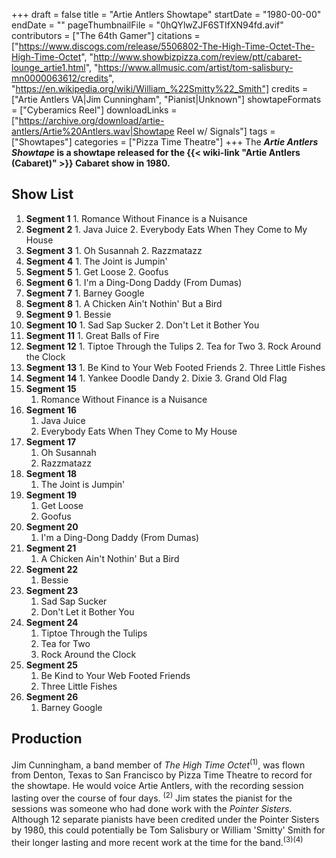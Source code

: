 +++
draft = false
title = "Artie Antlers Showtape"
startDate = "1980-00-00"
endDate = ""
pageThumbnailFile = "0hQYlwZJF6STIfXN94fd.avif"
contributors = ["The 64th Gamer"]
citations = ["https://www.discogs.com/release/5506802-The-High-Time-Octet-The-High-Time-Octet", "http://www.showbizpizza.com/review/ptt/cabaret-lounge_artie1.html", "https://www.allmusic.com/artist/tom-salisbury-mn0000063612/credits", "https://en.wikipedia.org/wiki/William_%22Smitty%22_Smith"]
credits = ["Artie Antlers VA|Jim Cunningham", "Pianist|Unknown"]
showtapeFormats = ["Cyberamics Reel"]
downloadLinks = ["https://archive.org/download/artie-antlers/Artie%20Antlers.wav|Showtape Reel w/ Signals"]
tags = ["Showtapes"]
categories = ["Pizza Time Theatre"]
+++
The ***Artie Antlers Showtape* is a showtape released for the {{< wiki-link "Artie Antlers (Cabaret)" >}} Cabaret show in 1980.**

## Show List

1.   **Segment 1**
    1.  Romance Without Finance is a Nuisance
2.   **Segment 2**
    1.  Java Juice
    2.  Everybody Eats When They Come to My House
3.   **Segment** **3**
    1.  Oh Susannah
    2.  Razzmatazz
4.   **Segment** **4**
    1.  The Joint is Jumpin'
5.   **Segment** **5**
    1.  Get Loose
    2.  Goofus
6.   **Segment** **6**
    1.  I'm a Ding-Dong Daddy (From Dumas)
7.   **Segment** **7**
    1.  Barney Google
8.   **Segment** **8**
    1.  A Chicken Ain't Nothin' But a Bird
9.   **Segment** **9**
    1.  Bessie
10.  **Segment** **10**
    1.  Sad Sap Sucker
    2.  Don't Let it Bother You
11.  **Segment** **11**
    1.  Great Balls of Fire
12.  **Segment** **12**
    1.  Tiptoe Through the Tulips
    2.  Tea for Two
    3.  Rock Around the Clock
13.  **Segment** **13**
    1.  Be Kind to Your Web Footed Friends
    2.  Three Little Fishes
14.  **Segment** **14**
    1.  Yankee Doodle Dandy
    2.  Dixie
    3.  Grand Old Flag
15. **Segment** **15**
    1.  Romance Without Finance is a Nuisance
16. **Segment** **16**
    1.  Java Juice
    2.  Everybody Eats When They Come to My House
17. **Segment** **17**
    1.  Oh Susannah
    2.  Razzmatazz
18. **Segment** **18**
    1.  The Joint is Jumpin'
19. **Segment** **19**
    1.  Get Loose
    2.  Goofus
20. **Segment 20**
    1.  I'm a Ding-Dong Daddy (From Dumas)
21. **Segment 21**
    1.  A Chicken Ain't Nothin' But a Bird
22. **Segment 22**
    1.  Bessie
23. **Segment 23**
    1.  Sad Sap Sucker
    2.  Don't Let it Bother You
24. **Segment 24**
    1.  Tiptoe Through the Tulips
    2.  Tea for Two
    3.  Rock Around the Clock
25. **Segment 25**
    1.  Be Kind to Your Web Footed Friends
    2.  Three Little Fishes
26. **Segment 26**
    1.  Barney Google

## Production

Jim Cunningham, a band member of *The High Time Octet*<sup>(1)</sup>, was flown from Denton, Texas to San Francisco by Pizza Time Theatre to record for the showtape. He would voice Artie Antlers, with the recording session lasting over the course of four days. <sup>(2)</sup>
Jim states the pianist for the sessions was someone who had done work with the *Pointer Sisters*. Although 12 separate pianists have been credited under the Pointer Sisters by 1980, this could potentially be Tom Salisbury or William 'Smitty' Smith for their longer lasting and more recent work at the time for the band.<sup>(3)(4)</sup>

